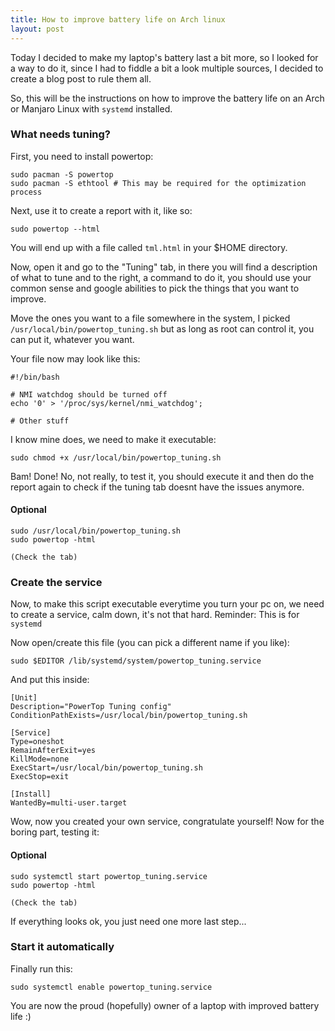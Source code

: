 ```yaml
---
title: How to improve battery life on Arch linux
layout: post
---
```


Today I decided to make my laptop's battery last a bit more, so I looked for a
way to do it, since I had to fiddle a bit a look multiple sources, I decided to
create a blog post to rule them all.

So, this will be the instructions on how to improve the battery life on an Arch
or Manjaro Linux with `systemd` installed.

### What needs tuning?

First, you need to install powertop:

    sudo pacman -S powertop
    sudo pacman -S ethtool # This may be required for the optimization process

Next, use it to create a report with it, like so:

    sudo powertop --html

You will end up with a file called `tml.html` in your $HOME directory.

Now, open it and go to the "Tuning" tab, in there you will find a description
of what to tune and to the right, a command to do it, you should use your
common sense and google abilities to pick the things that you want to improve.

Move the ones you want to a file somewhere in the system, I picked
`/usr/local/bin/powertop_tuning.sh` but as long as root can control it, you can put it,
whatever you want.

Your file now may look like this:

    #!/bin/bash

    # NMI watchdog should be turned off
    echo '0' > '/proc/sys/kernel/nmi_watchdog';

    # Other stuff

I know mine does, we need to make it executable:

    sudo chmod +x /usr/local/bin/powertop_tuning.sh

Bam! Done! No, not really, to test it, you should execute it and then do the
report again to check if the tuning tab doesnt have the issues anymore.

#### Optional

    sudo /usr/local/bin/powertop_tuning.sh
    sudo powertop -html

    (Check the tab)

### Create the service

Now, to make this script executable everytime you turn your pc on, we need to
create a service, calm down, it's not that hard. Reminder: This is for `systemd`

Now open/create this file (you can pick a different name if you like):

    sudo $EDITOR /lib/systemd/system/powertop_tuning.service

And put this inside:

    [Unit]
    Description="PowerTop Tuning config"
    ConditionPathExists=/usr/local/bin/powertop_tuning.sh

    [Service]
    Type=oneshot
    RemainAfterExit=yes
    KillMode=none
    ExecStart=/usr/local/bin/powertop_tuning.sh
    ExecStop=exit

    [Install]
    WantedBy=multi-user.target

Wow, now you created your own service, congratulate yourself! Now for the
boring part, testing it:

#### Optional

    sudo systemctl start powertop_tuning.service
    sudo powertop -html

    (Check the tab)

If everything looks ok, you just need one more last step...

### Start it automatically

Finally run this:

    sudo systemctl enable powertop_tuning.service

You are now the proud (hopefully) owner of a laptop with improved battery life :)

